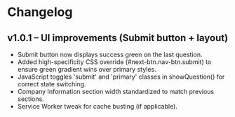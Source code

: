 # Changelog

## v1.0.1 – UI improvements (Submit button + layout)
- Submit button now displays success green on the last question.
- Added high-specificity CSS override (#next-btn.nav-btn.submit) to ensure green gradient wins over primary styles.
- JavaScript toggles 'submit' and 'primary' classes in showQuestion() for correct state switching.
- Company Information section width standardized to match previous sections.
- Service Worker tweak for cache busting (if applicable).
